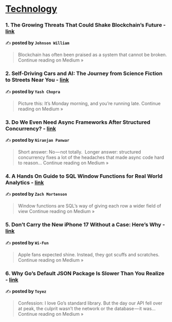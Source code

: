 
<h1><a href=https://medium.com/tag/technology/recommended target="_blank" rel="noopener noreferrer">Technology</a></h1>
<h3>1. The Growing Threats That Could Shake Blockchain’s Future - <a href="https://medium.com/@johnsonwilliamspaceman/the-growing-threats-that-could-shake-blockchains-future-8b54b3a47548?source=rss------technology-5" target="_blank" rel="noopener noreferrer">link</a></h3>

✍️ **posted by `Johnson William`**

<blockquote>Blockchain has often been praised as a system that cannot be broken.
Continue reading on Medium »</blockquote>

<h3>2. Self-Driving Cars and AI: The Journey from Science Fiction to Streets Near You - <a href="https://medium.com/@yashandchopra123/self-driving-cars-and-ai-the-journey-from-science-fiction-to-streets-near-you-ebd8e5c3ff2a?source=rss------technology-5" target="_blank" rel="noopener noreferrer">link</a></h3>

✍️ **posted by `Yash Chopra`**

<blockquote>Picture this: It’s Monday morning, and you’re running late.
Continue reading on Medium »</blockquote>

<h3>3. Do We Even Need Async Frameworks After Structured Concurrency? - <a href="https://niranjanpanwar.medium.com/do-we-even-need-async-frameworks-after-structured-concurrency-e84a0b5ea543?source=rss------technology-5" target="_blank" rel="noopener noreferrer">link</a></h3>

✍️ **posted by `Niranjan Panwar`**

<blockquote>Short answer: No — not totally.
 Longer answer: structured concurrency fixes a lot of the headaches that made async code hard to reason…
Continue reading on Medium »</blockquote>

<h3>4. A Hands On Guide to SQL Window Functions for Real World Analytics - <a href="https://medium.com/@zach.mortenson7/a-hands-on-guide-to-sql-window-functions-for-real-world-analytics-5b71c82b3e70?source=rss------technology-5" target="_blank" rel="noopener noreferrer">link</a></h3>

✍️ **posted by `Zach Mortenson`**

<blockquote>Window functions are SQL’s way of giving each row a wider field of view
Continue reading on Medium »</blockquote>

<h3>5. Don’t Carry the New iPhone 17 Without a Case: Here’s Why - <a href="https://medium.com/@Wi-Fun/dont-carry-the-new-iphone-17-without-a-case-here-s-why-45b08bad2b59?source=rss------technology-5" target="_blank" rel="noopener noreferrer">link</a></h3>

✍️ **posted by `Wi-Fun`**

<blockquote>Apple fans expected shine. Instead, they got scuffs and scratches.
Continue reading on Medium »</blockquote>

<h3>6. Why Go’s Default JSON Package Is Slower Than You Realize - <a href="https://medium.com/@toyezyadav/why-gos-default-json-package-is-slower-than-you-realize-f1ace3b4ac1c?source=rss------technology-5" target="_blank" rel="noopener noreferrer">link</a></h3>

✍️ **posted by `Toyez`**

<blockquote>Confession: I love Go’s standard library. But the day our API fell over at peak, the culprit wasn’t the network or the database — it was…
Continue reading on Medium »</blockquote>

